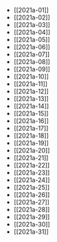- [[2021a-01]]
- [[2021a-02]]
- [[2021a-03]]
- [[2021a-04]]
- [[2021a-05]]
- [[2021a-06]]
- [[2021a-07]]
- [[2021a-08]]
- [[2021a-09]]
- [[2021a-10]]
- [[2021a-11]]
- [[2021a-12]]
- [[2021a-13]]
- [[2021a-14]]
- [[2021a-15]]
- [[2021a-16]]
- [[2021a-17]]
- [[2021a-18]]
- [[2021a-19]]
- [[2021a-20]]
- [[2021a-21]]
- [[2021a-22]]
- [[2021a-23]]
- [[2021a-24]]
- [[2021a-25]]
- [[2021a-26]]
- [[2021a-27]]
- [[2021a-28]]
- [[2021a-29]]
- [[2021a-30]]
- [[2021a-31]]